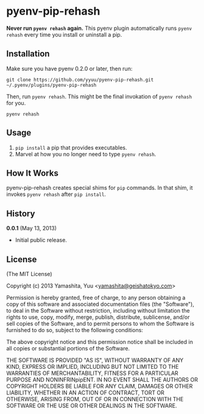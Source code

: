 # pyenv-pip-rehash

**Never run `pyenv rehash` again.** This pyenv plugin automatically
runs `pyenv rehash` every time you install or uninstall a pip.

## Installation

Make sure you have pyenv 0.2.0 or later, then run:

    git clone https://github.com/yyuu/pyenv-pip-rehash.git ~/.pyenv/plugins/pyenv-pip-rehash

Then, run `pyenv rehash`. This might be the final invokation of `pyenv rehash` for you.

    pyenv rehash

## Usage

1. `pip install` a pip that provides executables.
2. Marvel at how you no longer need to type `pyenv rehash`.

## How It Works

pyenv-pip-rehash creates special shims for `pip` commands.
In that shim, it invokes `pyenv rehash` after `pip install`.

## History

**0.0.1** (May 13, 2013)

* Initial public release.

## License

(The MIT License)

Copyright (c) 2013 Yamashita, Yuu <<yamashita@geishatokyo.com>>

Permission is hereby granted, free of charge, to any person obtaining
a copy of this software and associated documentation files (the
"Software"), to deal in the Software without restriction, including
without limitation the rights to use, copy, modify, merge, publish,
distribute, sublicense, and/or sell copies of the Software, and to
permit persons to whom the Software is furnished to do so, subject to
the following conditions:

The above copyright notice and this permission notice shall be
included in all copies or substantial portions of the Software.

THE SOFTWARE IS PROVIDED "AS IS", WITHOUT WARRANTY OF ANY KIND,
EXPRESS OR IMPLIED, INCLUDING BUT NOT LIMITED TO THE WARRANTIES OF
MERCHANTABILITY, FITNESS FOR A PARTICULAR PURPOSE AND
NONINFRINpipENT. IN NO EVENT SHALL THE AUTHORS OR COPYRIGHT HOLDERS BE
LIABLE FOR ANY CLAIM, DAMAGES OR OTHER LIABILITY, WHETHER IN AN ACTION
OF CONTRACT, TORT OR OTHERWISE, ARISING FROM, OUT OF OR IN CONNECTION
WITH THE SOFTWARE OR THE USE OR OTHER DEALINGS IN THE SOFTWARE.
